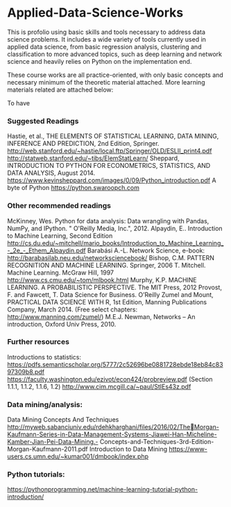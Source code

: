# Applied-Data-Science-Works

This is profolio using basic skills and tools necessary to address data science 
problems. It includes a wide variety of tools currently used in applied data science, from basic 
regression analysis, clustering and classification to more advanced topics, such as deep learning and 
network science and heavily relies on Python on the implementation end.

These course works are all practice-oriented, with only basic concepts and necessary minimum of 
the theoretic material attached. More learning materials related are attached below:

To have 
### Suggested Readings
Hastie, et al., THE ELEMENTS OF STATISTICAL LEARNING, DATA MINING, INFERENCE AND PREDICTION, 2nd Edition, 
Springer. http://web.stanford.edu/~hastie/local.ftp/Springer/OLD/ESLII_print4.pdf
http://statweb.stanford.edu/~tibs/ElemStatLearn/
Sheppard, INTRODUCTION TO PYTHON FOR ECONOMETRICS, STATISTICS, AND DATA ANALYSIS, August 2014. 
https://www.kevinsheppard.com/images/0/09/Python_introduction.pdf
A byte of Python https://python.swaroopch.com

### Other recommended readings
McKinney, Wes. Python for data analysis: Data wrangling with Pandas, NumPy, and IPython. " O'Reilly 
Media, Inc.", 2012. 
Alpaydin, E.. Introduction to Machine Learning, Second Edition 
http://cs.du.edu/~mitchell/mario_books/Introduction_to_Machine_Learning_-_2e_-_Ethem_Alpaydin.pdf
Barabási A.-L. Network Science, e-book: http://barabasilab.neu.edu/networksciencebook/
Bishop, C.M. PATTERN RECOGNITION AND MACHINE LEARNING. Springer, 2006
T. Mitchell. Machine Learning. McGraw Hill, 1997 http://www.cs.cmu.edu/~tom/mlbook.html
Murphy, K.P. MACHINE LEARNING. A PROBABILISTIC PERSPECTIVE. The MIT Press, 2012
Provost, F. and Fawcett, T. Data Science for Business. O’Reilly
Zumel and Mount, PRACTICAL DATA SCIENCE WITH R, 1st Edition, Manning Publications Company, March 
2014. (Free select chapters: http://www.manning.com/zumel/)
M.E.J. Newman, Networks – An introduction, Oxford Univ Press, 2010.

### Further resources 
Introductions to statistics:
https://pdfs.semanticscholar.org/5777/2c52696be0881728ebde18eb84c8397309b8.pdf
https://faculty.washington.edu/ezivot/econ424/probreview.pdf (Section 1.1.1, 1.1.2, 1.1.6, 1.2)
http://www.cim.mcgill.ca/~paul/StIEs43z.pdf

### Data mining/analysis:
Data Mining Concepts And Techniques http://myweb.sabanciuniv.edu/rdehkharghani/files/2016/02/TheMorgan-Kaufmann-Series-in-Data-Management-Systems-Jiawei-Han-Micheline-Kamber-Jian-Pei-Data-Mining.-
Concepts-and-Techniques-3rd-Edition-Morgan-Kaufmann-2011.pdf
Introduction to Data Mining https://www-users.cs.umn.edu/~kumar001/dmbook/index.php

### Python tutorials:
https://pythonprogramming.net/machine-learning-tutorial-python-introduction/

